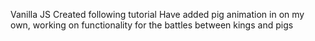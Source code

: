 Vanilla JS 
Created following tutorial
Have added pig animation in on my own, working on functionality for the battles between kings and pigs 